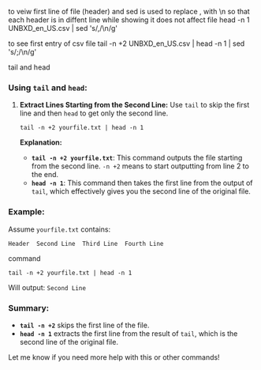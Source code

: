 to veiw first line of file (header) and sed is used to replace , with \n so that each header is in diffent line while showing it does not affect file
head -n 1 UNBXD_en_US.csv | sed 's/,/\n/g'

to see first entry of csv file
tail -n +2 UNBXD_en_US.csv | head -n 1 | sed 's/;/\n/g'



tail and head 
### Using `tail` and `head`:

1. **Extract Lines Starting from the Second Line:** Use `tail` to skip the first line and then `head` to get only the second line.
    
    
    
    `tail -n +2 yourfile.txt | head -n 1`
    
    **Explanation:**
    
    - **`tail -n +2 yourfile.txt`**: This command outputs the file starting from the second line. `-n +2` means to start outputting from line 2 to the end.
    - **`head -n 1`**: This command then takes the first line from the output of `tail`, which effectively gives you the second line of the original file.

### Example:

Assume `yourfile.txt` contains:




`Header 
Second Line 
Third Line 
Fourth Line`


command
```
tail -n +2 yourfile.txt | head -n 1

```


Will output:
`Second Line`

### Summary:

- **`tail -n +2`** skips the first line of the file.
- **`head -n 1`** extracts the first line from the result of `tail`, which is the second line of the original file.

Let me know if you need more help with this or other commands!


